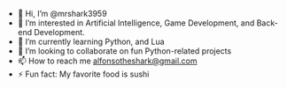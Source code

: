 - 👋 Hi, I’m @mrshark3959
- 👀 I’m interested in Artificial Intelligence, Game Development, and Back-end Development.
- 🌱 I’m currently learning Python, and Lua
- 💞️ I’m looking to collaborate on fun Python-related projects
- 📫 How to reach me alfonsotheshark@gmail.com
- ⚡ Fun fact: My favorite food is sushi 

<!---
mrshark3959/mrshark3959 is a ✨ special ✨ repository because its `README.md` (this file) appears on your GitHub profile.
You can click the Preview link to take a look at your changes.
--->
